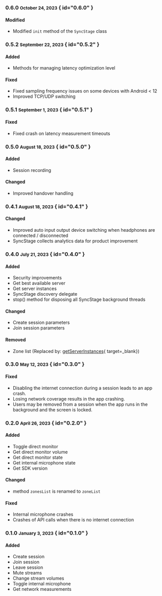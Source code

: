 ### 0.6.0 <small>October 24, 2023</small> { id="0.6.0" }

#### Modified
* Modified `init` method of the `SyncStage` class


### 0.5.2 <small>September 22, 2023</small> { id="0.5.2" }

#### Added

* Methods for managing latency optimization level

#### Fixed

* Fixed sampling frequency issues on some devices with Android < 12
* Improved TCP/UDP switching

### 0.5.1 <small>September 1, 2023</small> { id="0.5.1" }

#### Fixed

* Fixed crash on latency measurement timeouts

### 0.5.0 <small>August 18, 2023</small> { id="0.5.0" }

#### Added

* Session recording

#### Changed

* Improved handover handling

### 0.4.1 <small>August 18, 2023</small> { id="0.4.1" }
#### Changed

* Improved auto input output device switching when headphones are connected / disconnected
* SyncStage collects analytics data for product improvement

### 0.4.0 <small>July 21, 2023</small> { id="0.4.0" }

#### Added

* Security improvements
* Get best available server
* Get server instances
* SyncStage discovery delegate
* stop() method for disposing all SyncStage background threads

#### Changed

* Create session parameters
* Join session parameters

#### Removed

* Zone list (Replaced by: [getServerInstances](../sdk-methods/#get-server-instances){ target=_blank})


### 0.3.0 <small>May 12, 2023</small> { id="0.3.0" }

#### Fixed

* Disabling the internet connection during a session leads to an app crash.
* Losing network coverage results in the app crashing.
* Users may be removed from a session when the app runs in the background and the screen is locked.

### 0.2.0 <small>April 26, 2023</small> { id="0.2.0" }
#### Added

* Toggle direct monitor
* Get direct monitor volume
* Get direct monitor state
* Get internal microphone state
* Get SDK version

#### Changed
* method `zonesList` is renamed to `zoneList`

#### Fixed
* Internal microphone crashes
* Crashes of API calls when there is no internet connection

### 0.1.0 <small>January 3, 2023</small> { id="0.1.0" }
#### Added

* Create session
* Join session
* Leave session
* Mute streams
* Change stream volumes
* Toggle internal microphone
* Get network measurements
